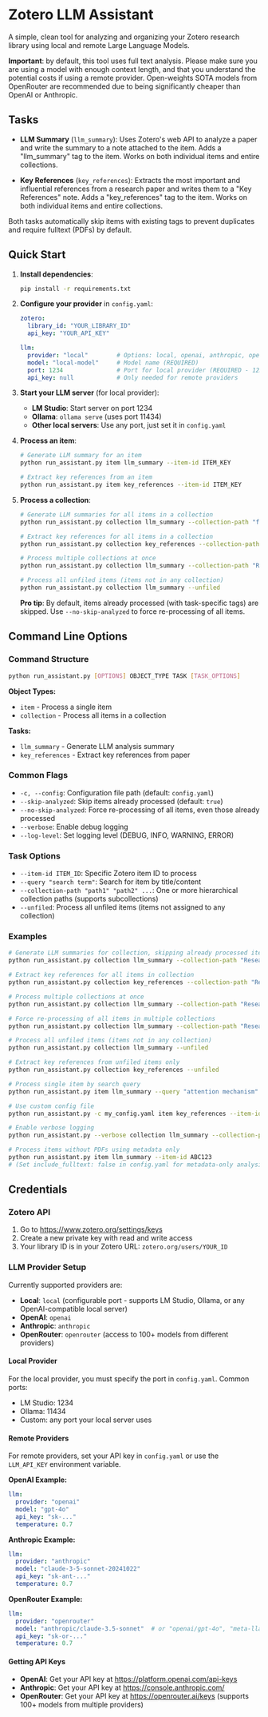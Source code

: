# Zotero LLM Assistant

A simple, clean tool for analyzing and organizing your Zotero research library using local and remote Large Language Models.

**Important**: by default, this tool uses full text analysis. Please make sure you are using a model with enough context length, and that you understand the potential costs if using a remote provider. Open-weights SOTA models from OpenRouter are recommended due to being significantly cheaper than OpenAI or Anthropic.

## Tasks

- **LLM Summary** (`llm_summary`): Uses Zotero's web API to analyze a paper and write the summary to a note attached to the item. Adds a "llm_summary" tag to the item. Works on both individual items and entire collections.

- **Key References** (`key_references`): Extracts the most important and influential references from a research paper and writes them to a "Key References" note. Adds a "key_references" tag to the item. Works on both individual items and entire collections.

Both tasks automatically skip items with existing tags to prevent duplicates and require fulltext (PDFs) by default.

## Quick Start

1. **Install dependencies**:
   ```bash
   pip install -r requirements.txt
   ```

2. **Configure your provider** in `config.yaml`:
   ```yaml
   zotero:
     library_id: "YOUR_LIBRARY_ID"
     api_key: "YOUR_API_KEY"
   
   llm:
     provider: "local"        # Options: local, openai, anthropic, openrouter
     model: "local-model"     # Model name (REQUIRED)
     port: 1234               # Port for local provider (REQUIRED - 1234=LM Studio, 11434=Ollama)
     api_key: null            # Only needed for remote providers
   ```

3. **Start your LLM server** (for local provider):
   - **LM Studio**: Start server on port 1234
   - **Ollama**: `ollama serve` (uses port 11434)
   - **Other local servers**: Use any port, just set it in `config.yaml`

4. **Process an item**:
   ```bash
   # Generate LLM summary for an item
   python run_assistant.py item llm_summary --item-id ITEM_KEY
   
   # Extract key references from an item
   python run_assistant.py item key_references --item-id ITEM_KEY
   ```

5. **Process a collection**:
   ```bash
   # Generate LLM summaries for all items in a collection
   python run_assistant.py collection llm_summary --collection-path "folder/subfolder"
   
   # Extract key references for all items in a collection
   python run_assistant.py collection key_references --collection-path "folder/subfolder"
   
   # Process multiple collections at once
   python run_assistant.py collection llm_summary --collection-path "Research/AI Papers" "Research/ML Theory" "Papers/NLP"
   
   # Process all unfiled items (items not in any collection)
   python run_assistant.py collection llm_summary --unfiled
   ```

   **Pro tip**: By default, items already processed (with task-specific tags) are skipped. Use `--no-skip-analyzed` to force re-processing of all items.

## Command Line Options

### Command Structure
```bash
python run_assistant.py [OPTIONS] OBJECT_TYPE TASK [TASK_OPTIONS]
```

**Object Types:**
- `item` - Process a single item
- `collection` - Process all items in a collection

**Tasks:**
- `llm_summary` - Generate LLM analysis summary
- `key_references` - Extract key references from paper

### Common Flags
- `-c, --config`: Configuration file path (default: `config.yaml`)
- `--skip-analyzed`: Skip items already processed (default: `true`)
- `--no-skip-analyzed`: Force re-processing of all items, even those already processed
- `--verbose`: Enable debug logging
- `--log-level`: Set logging level (DEBUG, INFO, WARNING, ERROR)

### Task Options
- `--item-id ITEM_ID`: Specific Zotero item ID to process
- `--query "search term"`: Search for item by title/content
- `--collection-path "path1" "path2" ...`: One or more hierarchical collection paths (supports subcollections)
- `--unfiled`: Process all unfiled items (items not assigned to any collection)

### Examples
```bash
# Generate LLM summaries for collection, skipping already processed items (default)
python run_assistant.py collection llm_summary --collection-path "Research/AI Papers"

# Extract key references for all items in collection
python run_assistant.py collection key_references --collection-path "Research/AI Papers"

# Process multiple collections at once
python run_assistant.py collection llm_summary --collection-path "Research/AI Papers" "Research/ML Theory" "Papers/NLP"

# Force re-processing of all items in multiple collections
python run_assistant.py collection llm_summary --collection-path "Research/AI Papers" "Research/ML Theory" --no-skip-analyzed

# Process all unfiled items (items not in any collection)
python run_assistant.py collection llm_summary --unfiled

# Extract key references from unfiled items only
python run_assistant.py collection key_references --unfiled

# Process single item by search query
python run_assistant.py item llm_summary --query "attention mechanism"

# Use custom config file
python run_assistant.py -c my_config.yaml item key_references --item-id ABC123

# Enable verbose logging
python run_assistant.py --verbose collection llm_summary --collection-path "Research"

# Process items without PDFs using metadata only
python run_assistant.py item llm_summary --item-id ABC123
# (Set include_fulltext: false in config.yaml for metadata-only analysis)
```

## Credentials

### Zotero API
1. Go to https://www.zotero.org/settings/keys
2. Create a new private key with read and write access
3. Your library ID is in your Zotero URL: `zotero.org/users/YOUR_ID`

### LLM Provider Setup

Currently supported providers are:

- **Local**: `local` (configurable port - supports LM Studio, Ollama, or any OpenAI-compatible local server)
- **OpenAI**: `openai`
- **Anthropic**: `anthropic`
- **OpenRouter**: `openrouter` (access to 100+ models from different providers)

#### Local Provider
For the local provider, you must specify the port in `config.yaml`. Common ports:
- LM Studio: 1234
- Ollama: 11434
- Custom: any port your local server uses

#### Remote Providers
For remote providers, set your API key in `config.yaml` or use the `LLM_API_KEY` environment variable.

**OpenAI Example:**
```yaml
llm:
  provider: "openai"
  model: "gpt-4o"
  api_key: "sk-..."
  temperature: 0.7
```

**Anthropic Example:**
```yaml
llm:
  provider: "anthropic" 
  model: "claude-3-5-sonnet-20241022"
  api_key: "sk-ant-..."
  temperature: 0.7
```

**OpenRouter Example:**
```yaml
llm:
  provider: "openrouter"
  model: "anthropic/claude-3.5-sonnet"  # or "openai/gpt-4o", "meta-llama/llama-3.1-405b", etc.
  api_key: "sk-or-..."
  temperature: 0.7
```

#### Getting API Keys
- **OpenAI**: Get your API key at https://platform.openai.com/api-keys
- **Anthropic**: Get your API key at https://console.anthropic.com/
- **OpenRouter**: Get your API key at https://openrouter.ai/keys (supports 100+ models from multiple providers)